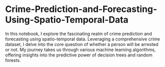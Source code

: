 # Crime-Prediction-and-Forecasting-Using-Spatio-Temporal-Data

In this notebook, I explore the fascinating realm of crime prediction and forecasting using spatio-temporal data. Leveraging a comprehensive crime dataset, I delve into the core question of whether a person will be arrested or not. My journey takes us through various machine learning algorithms, offering insights into the predictive power of decision trees and random forests.
